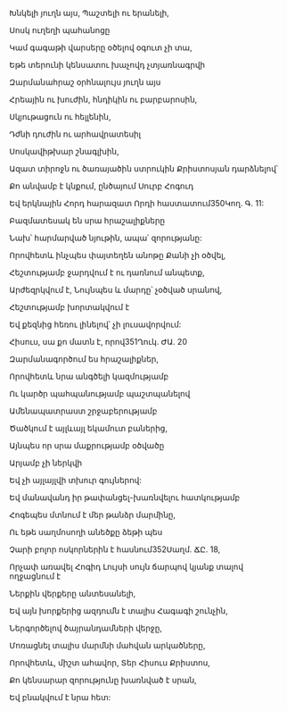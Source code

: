 Խնկելի յուղն այս, Պաշտելի ու երանելի,

Սոսկ ուղեղի պահանոցը

Կամ գագաթի վարսերը օծելով օգուտ չի տա,

Եթե տերունի կենսատու խաչովդ չտյառնագրվի

Զարմանահրաշ օրհնալույս յուղն այս

Հրեային ու խուժին, հնդիկին ու բարբարոսին,

Սկյութացուն ու հելլենին,

Դժնի դուժին ու արհավրատեսիլ

Սոսկավիթխար շնագլխին,

Ազատ տիրոջն ու ծառայածին ստրուկին Քրիստոսյան դարձնելով՝

Քո անվամբ է կնքում, ընծայում Սուրբ Հոգուդ

Եվ երկնային Հորդ հարազատ Որդի հաստատում350Կող. Գ. 11:

Բազմատեսակ են սրա հրաշալիքները

Նախ՝ հարմարված նյութին, ապա՝ զորությանը:

Որովհետև ինչպես փայտեղեն անոթը Քանի չի օծվել,

Հեշտությամբ ջարդվում է ու դառնում անպետք,

Արժեզրկվում է, Նույնպես և մարդը՝ չօծված սրանով,

Հեշտությամբ խորտակվում է

Եվ քեզնից հեռու լինելով՝ չի լուսավորվում:

Հիսուս, սա քո մատն է, որով351Ղուկ. ԺԱ. 20

Զարմանագործում ես հրաշալիքներ,

Որովհետև նրա անգծելի կազմությամբ

Ու կարծր պահպանությամբ պաշտպանելով

Ամենապատրաստ շրջաբերությամբ

Ծածկում է այլևայլ եկամուտ բաներից,

Այնպես որ սրա մաքրությամբ օծվածը

Արյամբ չի ներկվի

Եվ չի այլայլվի տխուր գույներով:

Եվ մանավանդ իր թափանցել-խառնվելու հատկությամբ

Հոգեպես մտնում է մեր թանձր մարմինը,

Ու եթե սաղմոսողի անեծքը ձեթի պես

Չարի բոլոր ոսկորներին է հասնում352Սաղմ. ՃԸ. 18,

Որչափ առավել Հոգիդ Լույսի սույն ճարպով կյանք տալով ողջացնում է

Ներքին վերքերը անտեսանելի,

Եվ այն խորքերից ազդումն է տալիս Հագագի շունչին,

Ներգործելով ծայրանդամների վերջը,

Մոռացնել տալիս մարմնի մահվան արկածները,

Որովհետև, միշտ ահավոր, Տեր Հիսուս Քրիստոս,

Քո կենսարար զորությունը խառնված է սրան,

Եվ բնակվում է նրա հետ: